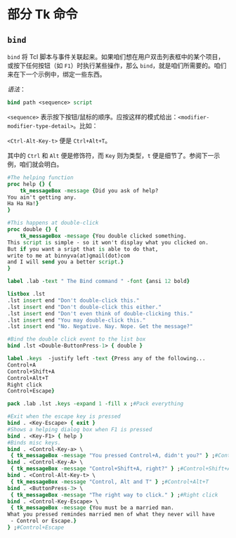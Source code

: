 # 部分 Tk 命令


## `bind`

`bind` 将 Tcl 脚本与事件关联起来。如果咱们想在用户双击列表框中的某个项目，或按下任何按钮（如 `F1`）时执行某些操作，那么 `bind`，就是咱们所需要的。咱们来在下一个示例中，绑定一些东西。


*语法*：


```tcl
bind path <sequence> script
```

`<sequence>` 表示按下按钮/鼠标的顺序。应按这样的模式给出：`<modifier-modifier-type-detail>`。比如：

`<Ctrl-Alt-Key-t>` 便是 `Ctrl+Alt+T`。

其中的 `Ctrl` 和 `Alt` 便是修饰符，而 `Key` 则为类型，`t` 便是细节了。参阅下一示例，咱们就会明白。


```tcl
#The helping function
proc help {} {
	tk_messageBox -message {Did you ask of help?
You ain't getting any.
Ha Ha Ha!}
}

#This happens at double-click
proc double {} {
	tk_messageBox -message {You double clicked something.
This script is simple - so it won't display what you clicked on.
But if you want a sript that is able to do that,
write to me at binnyva(at)gmail(dot)com
and I will send you a better script.}
}

label .lab -text " The Bind command " -font {ansi 12 bold}

listbox .lst
.lst insert end "Don't double-click this."
.lst insert end "Don't double-click this either."
.lst insert end "Don't even think of double-clicking this."
.lst insert end "You may double-click this."
.lst insert end "No. Negative. Nay. Nope. Get the message?"

#Bind the double click event to the list box
bind .lst <Double-ButtonPress-1> { double }

label .keys  -justify left -text {Press any of the following...
Control+A
Control+Shift+A
Control+Alt+T
Right click
Control+Escape}

pack .lab .lst .keys -expand 1 -fill x ;#Pack everything

#Exit when the escape key is pressed
bind . <Key-Escape> { exit }
#Shows a helping dialog box when F1 is pressed
bind . <Key-F1> { help }
#Binds misc keys.
bind . <Control-Key-a> \
 { tk_messageBox -message "You pressed Control+A, didn't you?" } ;#Control+A
bind . <Control-Key-A> \
 { tk_messageBox -message "Control+Shift+A, right?" } ;#Control+Shift+A
bind . <Control-Alt-Key-t> \
 { tk_messageBox -message "Control, Alt and T" } ;#Control+Alt+T
bind . <ButtonPress-3> \
 { tk_messageBox -message "The right way to click." } ;#Right click
bind . <Control-Key-Escape> \
 { tk_messageBox -message {You must be a married man.
What you pressed remindes married men of what they never will have
 - Control or Escape.}
} ;#Control+Escape
```
